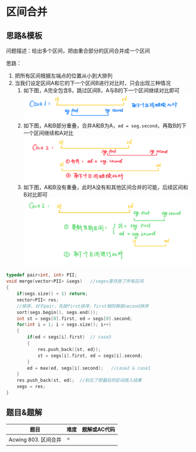 # 区间合并

## 思路&模板

问题描述：给出多个区间，把由重合部分的区间合并成一个区间

思路：

1. 把所有区间根据左端点的位置从小到大排列
2. 当我们设定区间A和它的下一个区间B进行对比时，只会出现三种情况
   1. 如下图，A完全包含B，跳过区间B，A与B的下一个区间继续对比即可![image-20210824160940018](https://raw.githubusercontent.com/RainGiving/PictureBed/master/img1/20210824160940.png)
   2. 如下图，A和B部分重叠，合并A和B为A，`ed = seg.second`，再取B的下一个区间继续和A对比![image-20210824161222076](https://raw.githubusercontent.com/RainGiving/PictureBed/master/img1/20210824161222.png)
   3. 如下图，A和B没有重叠，此时A没有和其他区间合并的可能，后续区间和B对比即可![image-20210824161435787](https://raw.githubusercontent.com/RainGiving/PictureBed/master/img1/20210824161435.png)

```cpp
typedef pair<int, int> PII;
void merge(vector<PII> &segs)	//seges里存放了所有区间
{
    if(segs.size() < 1)	return;
    vector<PII> res;
    //排序，对于pair，先按first排序，first相同再按second排序
    sort(segs.begin(), segs.end());	
    int st = segs[0].first, ed = segs[0].second;
    for(int i = 1; i < segs.size(); i++)
    {
        if(ed < segs[i].first)	// case3
        {
            res.push_back({st, ed});
            st = segs[i].first, ed = segs[i].second;
        }
        ed = max(ed, segs[i].second);	//case2 & case1
	}
    res.push_back(st, ed);	//别忘了把最后的区间放入结果
    segs = res;
}
```

## 题目&题解

| 题目                 | 难度 | 题解或AC代码 |
| -------------------- | ---- | ------------ |
| Acwing 803. 区间合并 | ⭐    |              |

